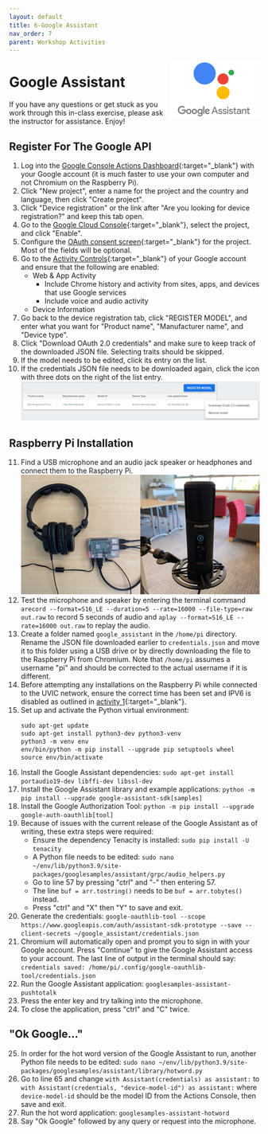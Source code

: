 ```yaml
---
layout: default
title: 6-Google Assistant
nav_order: 7
parent: Workshop Activities
---
```


<img src="images/act-6/logo-6.png" alt="google assistant" style="float:right;width:180px;">

# Google Assistant

If you have any questions or get stuck as you work through this in-class exercise, please ask the instructor for assistance. Enjoy!

## Register For The Google API
1.  Log into the [Google Console Actions Dashboard](https://console.actions.google.com/){:target="_blank"} with your Google account (it is much faster to use your own computer and not Chromium on the Raspberry Pi).
2.  Click "New project", enter a name for the project and the country and language, then click "Create project".
3.  Click "Device registration" or the link after "Are you looking for device registration?" and keep this tab open.
4.  Go to the [Google Cloud Console](https://console.cloud.google.com/apis/library/embeddedassistant.googleapis.com){:target="_blank"}, select the project, and click "Enable".
5.  Configure the [OAuth consent screen](https://console.developers.google.com/apis/credentials/consent){:target="_blank"} for the project. Most of the fields will be optional.
6.  Go to the [Activity Controls](https://myaccount.google.com/activitycontrols){:target="_blank"} of your Google account and ensure that the following are enabled:
    -   Web & App Activity
        -   Include Chrome history and activity from sites, apps, and devices that use Google services
        -   Include voice and audio activity
    -   Device Information
7.  Go back to the device registration tab, click "REGISTER MODEL", and enter what you want for "Product name", "Manufacturer name", and "Device type".
8.  Click "Download OAuth 2.0 credentials" and make sure to keep track of the downloaded JSON file. Selecting traits should be skipped.
9.  If the model needs to be edited, click its entry on the list.
10.  If the credentials JSON file needs to be downloaded again, click the icon with three dots on the right of the list entry. <img src="images/act-6/model-options.png" alt="model options" style="float:center;">

## Raspberry Pi Installation
11.  Find a USB microphone and an audio jack speaker or headphones and connect them to the Raspberry Pi. <br><img src="images/act-6/raspberry-pi.png" alt="model options" style="float:center;width:240px;"><img src="images/act-6/microphone.png" alt="model options" style="float:center;width:240px;">
12.  Test the microphone and speaker by entering the terminal command `arecord --format=S16_LE --duration=5 --rate=16000 --file-type=raw out.raw` to record 5 seconds of audio and `aplay --format=S16_LE --rate=16000 out.raw` to replay the audio.
13.  Create a folder named `google_assistant` in the `/home/pi` directory. Rename the JSON file downloaded earlier to `credentials.json` and move it to this folder using a USB drive or by directly downloading the file to the Raspberry Pi from Chromium. Note that `/home/pi` assumes a username "pi" and should be corrected to the actual username if it is different.
14.  Before attempting any installations on the Raspberry Pi while connected to the UVIC network, ensure the correct time has been set and IPV6 is disabled as outlined in [activity 1](https://uviclibraries.github.io/raspberrypi/act-1.html){:target="_blank"}.
15.  Set up and activate the Python virtual environment:
     ```
     sudo apt-get update
     sudo apt-get install python3-dev python3-venv
     python3 -m venv env
     env/bin/python -m pip install --upgrade pip setuptools wheel
     source env/bin/activate
     ```
16.  Install the Google Assistant dependencies: `sudo apt-get install portaudio19-dev libffi-dev libssl-dev`
17.  Install the Google Assistant library and example applications: `python -m pip install --upgrade google-assistant-sdk[samples]`
18.  Install the Google Authorization Tool: `python -m pip install --upgrade google-auth-oauthlib[tool]`
19.  Because of issues with the current release of the Google Assistant as of writing, these extra steps were required:
     -   Ensure the dependency Tenacity is installed: `sudo pip install -U tenacity`
     -   A Python file needs to be edited: `sudo nano ~/env/lib/python3.9/site-packages/googlesamples/assistant/grpc/audio_helpers.py`
     -   Go to line 57 by pressing "ctrl" and "-" then entering 57.
     -   The line `buf = arr.tostring()` needs to be `buf = arr.tobytes()` instead.
     -   Press "ctrl" and "X" then "Y" to save and exit.
21.  Generate the credentials: `google-oauthlib-tool --scope https://www.googleapis.com/auth/assistant-sdk-prototype --save --client-secrets ~/google_assistant/credentials.json`
22.  Chromium will automatically open and prompt you to sign in with your Google account. Press "Continue" to give the Google Assistant access to your account. The last line of output in the terminal should say: `credentials saved: /home/pi/.config/google-oauthlib-tool/credentials.json`
23.  Run the Google Assistant application: `googlesamples-assistant-pushtotalk`
24.  Press the enter key and try talking into the microphone.
25.  To close the application, press "ctrl" and "C" twice.

## "Ok Google..."
25.  In order for the hot word version of the Google Assistant to run, another Python file needs to be edited: `sudo nano ~/env/lib/python3.9/site-packages/googlesamples/assistant/library/hotword.py`
26.  Go to line 65 and change `with Assistant(credentials) as assistant:` to `with Assistant(credentials, "device-model-id") as assistant:` where `device-model-id` should be the model ID from the Actions Console, then save and exit.
27.  Run the hot word application: `googlesamples-assistant-hotword`
28.  Say "Ok Google" followed by any query or request into the microphone.

## 
